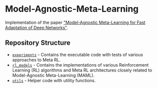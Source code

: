 # Model-Agnostic-Meta-Learning

Implementation of the paper ["Model-Agnostic Meta-Learning for Fast Adaptation of Deep Networks"](https://arxiv.org/abs/1703.03400).

## Repository Structure

- [`experiments`]() - Contains the executable code with tests of various approaches to Meta RL.
- [`rl_models`]() - Contains the implementations of various Reinforcement Learning (RL) algorithms and Meta RL architectures closely related to Model-Agnostic Meta-Learning (MAML).
- [`utils`]() - Helper code with utility functions.